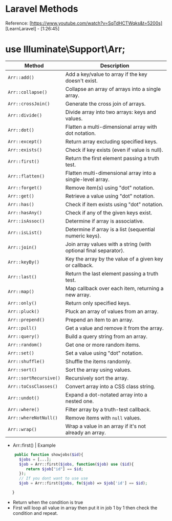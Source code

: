 # Laravel Methods



Reference: [https://www.youtube.com/watch?v=SqTdHCTWqks&t=5200s]
[LearnLaravel] - [1:26:45]


# use Illuminate\Support\Arr;
| Method                 | Description                                                      |
| ---------------------- | ---------------------------------------------------------------- |
| `Arr::add()`           | Add a key/value to array if the key doesn't exist.               |
| `Arr::collapse()`      | Collapse an array of arrays into a single array.                 |
| `Arr::crossJoin()`     | Generate the cross join of arrays.                               |
| `Arr::divide()`        | Divide array into two arrays: keys and values.                   |
| `Arr::dot()`           | Flatten a multi-dimensional array with dot notation.             |
| `Arr::except()`        | Return array excluding specified keys.                           |
| `Arr::exists()`        | Check if key exists (even if value is null).                     |
| `Arr::first()`         | Return the first element passing a truth test.                   |
| `Arr::flatten()`       | Flatten multi-dimensional array into a single-level array.       |
| `Arr::forget()`        | Remove item(s) using "dot" notation.                             |
| `Arr::get()`           | Retrieve a value using "dot" notation.                           |
| `Arr::has()`           | Check if item exists using "dot" notation.                       |
| `Arr::hasAny()`        | Check if any of the given keys exist.                            |
| `Arr::isAssoc()`       | Determine if array is associative.                               |
| `Arr::isList()`        | Determine if array is a list (sequential numeric keys).          |
| `Arr::join()`          | Join array values with a string (with optional final separator). |
| `Arr::keyBy()`         | Key the array by the value of a given key or callback.           |
| `Arr::last()`          | Return the last element passing a truth test.                    |
| `Arr::map()`           | Map callback over each item, returning a new array.              |
| `Arr::only()`          | Return only specified keys.                                      |
| `Arr::pluck()`         | Pluck an array of values from an array.                          |
| `Arr::prepend()`       | Prepend an item to an array.                                     |
| `Arr::pull()`          | Get a value and remove it from the array.                        |
| `Arr::query()`         | Build a query string from an array.                              |
| `Arr::random()`        | Get one or more random items.                                    |
| `Arr::set()`           | Set a value using "dot" notation.                                |
| `Arr::shuffle()`       | Shuffle the items randomly.                                      |
| `Arr::sort()`          | Sort the array using values.                                     |
| `Arr::sortRecursive()` | Recursively sort the array.                                      |
| `Arr::toCssClasses()`  | Convert array into a CSS class string.                           |
| `Arr::undot()`         | Expand a dot-notated array into a nested one.                    |
| `Arr::where()`         | Filter array by a truth-test callback.                           |
| `Arr::whereNotNull()`  | Remove items with `null` values.                                 |
| `Arr::wrap()`          | Wrap a value in an array if it's not already an array.           |


   * Arr::first() | Example
   ```php
       public function showjobs($id){
         $jobs = [...];
         $job = Arr::first($jobs, function($job) use ($id){
            return $job["id"] == $id;
         });
         // If you dont want to use use
         $job = Arr::first($jobs, fn($job) => $job['id'] == $id);

      }
   ```
   - Return when the condition is true
   - First will loop all value in array then put it in job 1 by 1 then check the condition and repeat.



































